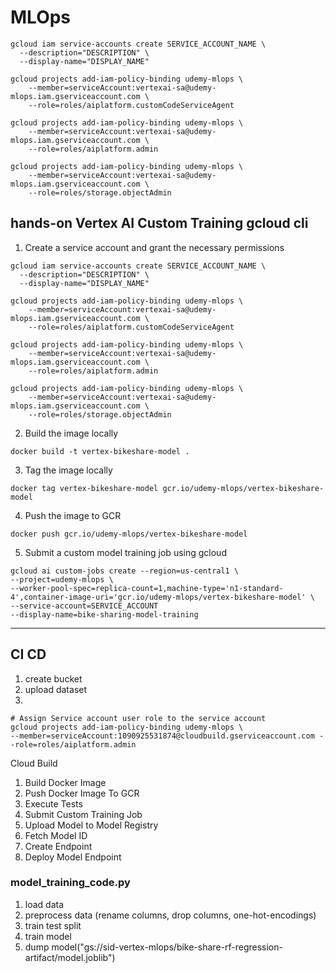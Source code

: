 # MLOps

```shell
gcloud iam service-accounts create SERVICE_ACCOUNT_NAME \
  --description="DESCRIPTION" \
  --display-name="DISPLAY_NAME"

gcloud projects add-iam-policy-binding udemy-mlops \
    --member=serviceAccount:vertexai-sa@udemy-mlops.iam.gserviceaccount.com \
    --role=roles/aiplatform.customCodeServiceAgent

gcloud projects add-iam-policy-binding udemy-mlops \
    --member=serviceAccount:vertexai-sa@udemy-mlops.iam.gserviceaccount.com \
    --role=roles/aiplatform.admin

gcloud projects add-iam-policy-binding udemy-mlops \
    --member=serviceAccount:vertexai-sa@udemy-mlops.iam.gserviceaccount.com \
    --role=roles/storage.objectAdmin
```

## hands-on Vertex AI Custom Training gcloud cli
1. Create a service account and grant the necessary permissions

```shell
gcloud iam service-accounts create SERVICE_ACCOUNT_NAME \
  --description="DESCRIPTION" \
  --display-name="DISPLAY_NAME"

gcloud projects add-iam-policy-binding udemy-mlops \
    --member=serviceAccount:vertexai-sa@udemy-mlops.iam.gserviceaccount.com \
    --role=roles/aiplatform.customCodeServiceAgent

gcloud projects add-iam-policy-binding udemy-mlops \
    --member=serviceAccount:vertexai-sa@udemy-mlops.iam.gserviceaccount.com \
    --role=roles/aiplatform.admin

gcloud projects add-iam-policy-binding udemy-mlops \
    --member=serviceAccount:vertexai-sa@udemy-mlops.iam.gserviceaccount.com \
    --role=roles/storage.objectAdmin
```

2. Build the image locally

```shell
docker build -t vertex-bikeshare-model .
```

3. Tag the image locally

```shell
docker tag vertex-bikeshare-model gcr.io/udemy-mlops/vertex-bikeshare-model
```

4. Push the image to GCR

```shell
docker push gcr.io/udemy-mlops/vertex-bikeshare-model
```

5. Submit a custom model training job using gcloud

```shell
gcloud ai custom-jobs create --region=us-central1 \
--project=udemy-mlops \
--worker-pool-spec=replica-count=1,machine-type='n1-standard-4',container-image-uri='gcr.io/udemy-mlops/vertex-bikeshare-model' \
--service-account=SERVICE_ACCOUNT
--display-name=bike-sharing-model-training
```


---


## CI CD

1. create bucket
2. upload dataset
3. 

```shell
# Assign Service account user role to the service account 
gcloud projects add-iam-policy-binding udemy-mlops \
--member=serviceAccount:1090925531874@cloudbuild.gserviceaccount.com --role=roles/aiplatform.admin
```

Cloud Build

1. Build Docker Image
2. Push Docker Image To GCR
3. Execute Tests
4. Submit Custom Training Job
5. Upload Model to Model Registry
6. Fetch Model ID
7. Create Endpoint
8. Deploy Model Endpoint

### model_training_code.py

1. load data
2. preprocess data (rename columns, drop columns, one-hot-encodings)
3. train test split
4. train model
5. dump model("gs://sid-vertex-mlops/bike-share-rf-regression-artifact/model.joblib")